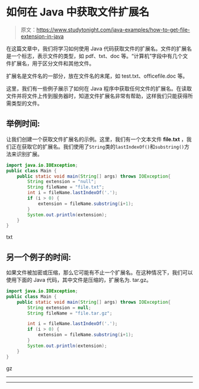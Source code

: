# 如何在 Java 中获取文件扩展名

> 原文：<https://www.studytonight.com/java-examples/how-to-get-file-extension-in-java>

在这篇文章中，我们将学习如何使用 Java 代码获取文件的扩展名。文件的扩展名是一个标志，表示文件的类型，如 pdf、txt、doc 等。“计算机”字段中有几个文件扩展名，用于区分文件和其他文件。

扩展名是文件名的一部分，放在文件名的末尾，如 test.txt、officefile.doc 等。

这里，我们有一些例子展示了如何在 Java 程序中获取任何文件的扩展名。在读取文件并将文件上传到服务器时，知道文件扩展名非常有帮助，这样我们只能获得所需类型的文件。

## 举例时间:

让我们创建一个获取文件扩展名的示例。这里，我们有一个文本文件 **file.txt** ，我们正在获取它的扩展名。我们使用了`String`类的`lastIndexOf()`和`substring()`方法来识别扩展。

```java
import java.io.IOException;
public class Main {
	public static void main(String[] args) throws IOException{  
		String extension = "null";
		String fileName = "file.txt";
		int i = fileName.lastIndexOf('.');
		if (i > 0) {
		    extension = fileName.substring(i+1);
		}
		System.out.println(extension);
	}
}
```

txt

## 另一个例子的时间:

如果文件被加密或压缩，那么它可能有不止一个扩展名。在这种情况下，我们可以使用下面的 Java 代码，其中文件是压缩的，扩展名为. tar.gz。

```java
import java.io.IOException;
public class Main {
	public static void main(String[] args) throws IOException{  
		String extension = null;
		String fileName = "file.tar.gz";

		int i = fileName.lastIndexOf('.');
		if (i > 0) {
		    extension = fileName.substring(i+1);
		}
		System.out.println(extension);
	}
}
```

gz

* * *

* * *